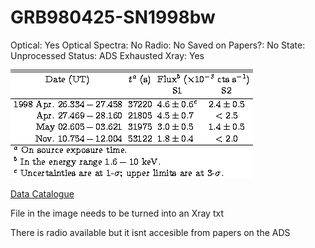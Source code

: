 # GRB980425-SN1998bw

Optical: Yes
Optical Spectra: No
Radio: No
Saved on Papers?: No
State: Unprocessed
Status: ADS Exhausted
Xray: Yes

![Untitled](GRB980425-SN1998bw%203ee51d479a9f4f2ba8423a52db6269b5/Untitled.png)

[Data Catalogue](GRB980425-SN1998bw%203ee51d479a9f4f2ba8423a52db6269b5/Data%20Catalogue%205e95b65ba9ff489e8c40c5cbd219c33d.md)

File in the image needs to be turned into an Xray txt

There is radio available but it isnt accesible from papers on the ADS
